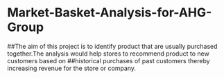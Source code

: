 # Market-Basket-Analysis-for-AHG-Group
##The aim of this project is to identify product that are usually purchased together.The analysis would help stores to recommend product to new customers based on ##historical purchases of past customers thereby increasing revenue for the store or company.
